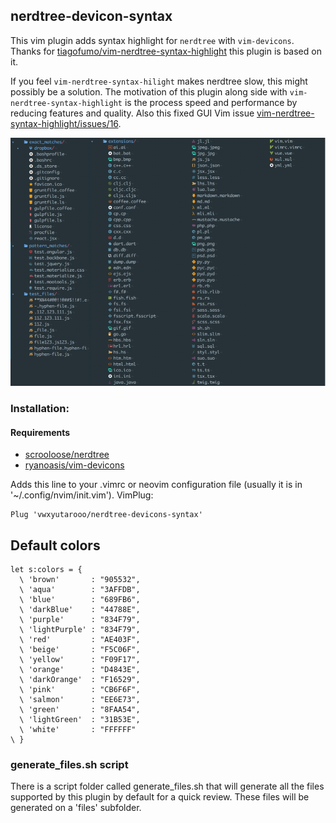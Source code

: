 ## nerdtree-devicon-syntax
This vim plugin adds syntax highlight for `nerdtree` with `vim-devicons`. Thanks for [tiagofumo/vim-nerdtree-syntax-highlight](https://github.com/tiagofumo/vim-nerdtree-syntax-highlight) this plugin is based on it.

If you feel `vim-nerdtree-syntax-hilight` makes nerdtree slow, this might possibly be a solution. The motivation of this plugin along side with `vim-nerdtree-syntax-highlight` is the process speed and performance by reducing features and quality.
Also this fixed GUI Vim issue [vim-nerdtree-syntax-highlight/issues/16](https://github.com/tiagofumo/vim-nerdtree-syntax-highlight/issues/16).

![](/screenshots/defaults.png)


### Installation:
#### Requirements
- [scrooloose/nerdtree](https://github.com/scrooloose/nerdtree)
- [ryanoasis/vim-devicons](https://github.com/ryanoasis/vim-devicons)

Adds this line to your .vimrc or neovim configuration file (usually it is in '~/.config/nvim/init.vim').
VimPlug:

```vim
Plug 'vwxyutarooo/nerdtree-devicons-syntax'
```


## Default colors
```vim
let s:colors = {
  \ 'brown'       : "905532",
  \ 'aqua'        : "3AFFDB",
  \ 'blue'        : "689FB6",
  \ 'darkBlue'    : "44788E",
  \ 'purple'      : "834F79",
  \ 'lightPurple' : "834F79",
  \ 'red'         : "AE403F",
  \ 'beige'       : "F5C06F",
  \ 'yellow'      : "F09F17",
  \ 'orange'      : "D4843E",
  \ 'darkOrange'  : "F16529",
  \ 'pink'        : "CB6F6F",
  \ 'salmon'      : "EE6E73",
  \ 'green'       : "8FAA54",
  \ 'lightGreen'  : "31B53E",
  \ 'white'       : "FFFFFF"
\ }
```

### generate_files.sh script
There is a script folder called generate_files.sh that will generate all the files supported by this plugin by default for a quick review. These files will be generated on a 'files' subfolder.
